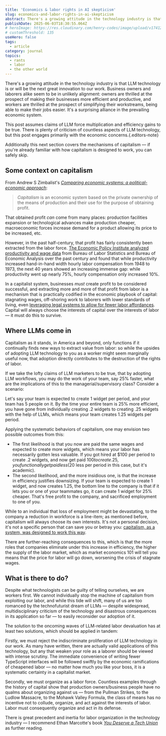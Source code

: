 ```yaml
---
title: 'Economics & labor rights in AI skepticism'
slug: economics-and-labor-rights-in-ai-skepticism
abstract: There's a growing attitude in the technology industry is that LLM technology is or will be the next great innovation to our work, but uncritical adoption will be disastrous for labor rights.
publishDate: 2025-06-03T18:30:55.064Z
# heroImage: https://res.cloudinary.com/henry-codes/image/upload/v1741240711/eddi-aguirre-Qglg6kUrCCw-unsplash_a6fibv.jpg
# customThreshold: 135
useHero: false
tags:
  - article
category: journal
topics:
  - rants
  - labor
  - the other world
---
```


There's a growing attitude in the technology industry is that LLM technology is or will be the next great innovation to our work. Business owners and laborers alike seem to be in unlikely alignment: owners are thrilled at the prospect of making their businesses more efficient and productive, and workers are thrilled at the prospect of simplifying their workstreams, being able to make their jobs easier. It's a surprising alliance in the prevailing economic system.

This post assumes claims of LLM force multiplication and efficiency gains to be true. There is plenty of criticism of countless aspects of LLM technology, but this post engages primarily with the economic concerns.{.editors-note}

Additionally this next section covers the mechanisms of capitalism — if you're already familiar with how capitalism is designed to work, you can safely skip.

## Some context on capitalism

From Andrew S Zimbalist's _[Comparing economic systems: a political-economic approach](https://archive.org/details/comparingeconomi0000zimb_q8i6/page/6/mode/2up)_:

> _Capitalism_ is an economic system based on the private ownership of the means of production and their use for the purpose of obtaining profit.

That obtained profit _can_ come from many places: production facilities expansion or technological advances make production cheaper, macroeconomic forces increase demand for a product allowing its price to be increased, etc.

However, in the past half-century, that profit has fairly consistently been extracted from the labor force. [The Economic Policy Institute analyzed productivity and wage data](https://www.epi.org/publication/charting-wage-stagnation/) from Bureau of Labor Statistics and Bureau of Economic Analysis over the past century and found that while productivity increased hand-in-hand width hourly labor compensation from 1948 to 1973, the next 40 years showed an increasing immense gap: while productivity went up nearly 75%, hourly compensation only increased 10%.

In a capitalist system, businesses _must_ create profit to be considered successful, and extracting more and more of that profit from labor is a mechanism that is practically codified in the economic playbook of capital: stagnating wages, off-shoring work to laborers with lower standards of living, even [leveraging legal systems to allow for fewer labor affordances](https://www.nelp.org/prop-22-unconstitutional/). Capital will always choose the interests of capital over the interests of labor — it must do this to survive.

## Where LLMs come in

Capitalism as it stands, in America and beyond, only functions if it continually finds new ways to extract value from labor: so while the upsides of adopting LLM technology to you as a worker might seem marginally useful now, that adoption directly contributes to the destruction of the rights of labor.

If we take the lofty claims of LLM marketers to be true, that by adopting LLM workflows, you may do the work of your team, say 25% faster, what are the implications of this to the managerial/supervisory class? Consider a scenario:

Let's say your team is expected to create 1 widget per period, and your team has 5 people on it. By the time your entire team is 25% more efficient, you have gone from individually creating .2 widgets to creating .25 widgets with the help of LLMs, which means your team creates 1.25 widgets per period.

Applying the systematic behaviors of capitalism, one may envision two possible outcomes from this:

- The first likelihood is that you now are paid the same wages and expected to create more widgets, which means your labor has necessarily gotten less valuable. If you got hired at $100 per period to create .2 widgets, and now get paid $100 to create .25, you functionally get paid less ($20 less per period in this case, but it's academic).
- The second likelihood, and the more insidious one, is that the increase in efficiency justifies downsizing. If your team is expected to create 1 widget, and now creates 1.25, the bottom line to the company is that if it lets you or one of your teammates go, it can create 1 widget for 25% cheaper. That's free profit to the company, and sacrificed employment to one of you.

While to an individual that loss of employment might be devastating, to the company a reduction in workforce is a line-item; as mentioned before, capitalism will always choose its own interests. It's not a personal decision, it's not a specific person that can save you or betray you: [capitalism, as a system, was designed to work this way](https://en.wikipedia.org/wiki/The_purpose_of_a_system_is_what_it_does).

There are further-reaching consequences to this, which is that the more roles that companies eliminate under this increase in efficiency, the higher the supply of the labor market, which as market economics 101 will tell you means that the price for labor will go down, worsening the crisis of stagnate wages.

## What is there to do?

Despite what technologists can be guilty of telling ourselves, we are workers first. We cannot individually stop the machine of capitalism from exploiting our labor, and while this tide will shift, many of us are too romanced by the technofuturist dream of LLMs — despite widespread, multidisciplinary criticism of the technology and disastrous consequences in its application so far — to easily reconsider our adoption of it.

The solution to the oncoming waves of LLM-related labor devaluation has at least two solutions, which should be applied in tandem:

Firstly, we must reject the indiscriminate proliferation of LLM technology in our work. As many have written, there are actually valid applications of this technology, but any that weaken your role as a laborer should be viewed with intense scrutiny. The immediate convenience of writing fewer TypeScript interfaces will be followed swiftly by the economic ramifications of cheapened labor — no matter how much you like your boss, it is a systematic certainty in a capitalist market.

Secondly, we must organize as a labor force. Countless examples through the history of capital show that production owners/business people have no qualms about organizing against us — from the Pullman Strikes, to the Ludlow Massacre, to the Mohawk Valley Formula, the class of means has no incentive not to collude, organize, and act against the interests of labor. Labor must consequently organize and act in its defense.

There is great precedent and inertia for labor organization in the technology industry — I recommend Ethan Marcotte's book _[You Deserve a Tech Union](https://ethanmarcotte.com/books/you-deserve-a-tech-union/)_ as further reading.
